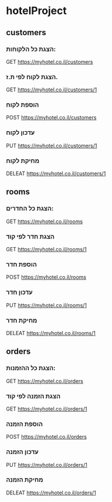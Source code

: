 # hotelProject
## customers
### הצגת כל הלקוחות:
GET https://myhotel.co.il/customers
### הצגת לקוח לפי ת.ז.
GET https://myhotel.co.il/customers/1
### הוספת לקוח 
POST https://myhotel.co.il/customers
### עדכון לקוח 
PUT https://myhotel.co.il/customers/1
### מחיקת לקוח 
DELEAT https://myhotel.co.il/customers/1

## rooms
### הצגת כל החדרים:
GET https://myhotel.co.il/rooms
### הצגת חדר לפי קוד
GET https://myhotel.co.il/rooms/1
### הוספת חדר 
POST https://myhotel.co.il/rooms
### עדכון חדר 
PUT https://myhotel.co.il/rooms/1
### מחיקת חדר 
DELEAT https://myhotel.co.il/rooms/1

## orders
### הצגת כל ההזמנות:
GET https://myhotel.co.il/orders
### הצגת הזמנה לפי קוד
GET https://myhotel.co.il/orders/1
### הוספת הזמנה 
POST https://myhotel.co.il/orders
### עדכון הזמנה 
PUT https://myhotel.co.il/orders/1
### מחיקת הזמנה 
DELEAT https://myhotel.co.il/orders/1

